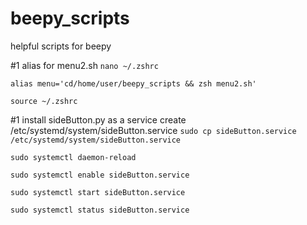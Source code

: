 # beepy_scripts
helpful scripts for beepy

#1 alias for menu2.sh
`nano ~/.zshrc`

`alias menu='cd/home/user/beepy_scripts && zsh menu2.sh'`

`source ~/.zshrc`

#1 install sideButton.py as a service
create /etc/systemd/system/sideButton.service
`sudo cp sideButton.service /etc/systemd/system/sideButton.service`

`sudo systemctl daemon-reload`

`sudo systemctl enable sideButton.service`

`sudo systemctl start sideButton.service`

`sudo systemctl status sideButton.service`
